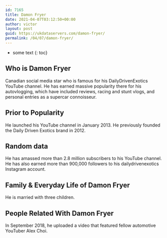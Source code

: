 ```yaml
---
id: 7165
title: Damon Fryer
date: 2021-04-07T03:12:50+00:00
author: victor
layout: post
guid: https://ukdataservers.com/damon-fryer/
permalink: /04/07/damon-fryer/
---
```


* some text
{: toc}


## Who is Damon Fryer



Canadian social media star who is famous for his DailyDrivenExotics YouTube channel. He has earned massive popularity there for his autovlogging, which have included reviews, racing and stunt vlogs, and personal entries as a supercar connoisseur. 

                
                
                
## Prior to Popularity



He launched his YouTube channel in January 2013. He previously founded the Daily Driven Exotics brand in 2012. 

                
                
                
## Random data



He has amassed more than 2.8 million subscribers to his YouTube channel. He has also earned more than 900,000 followers to his dailydrivenexotics Instagram account. 

                
                
                
## Family & Everyday Life of Damon Fryer



He is married with three children. 

                
                
                
## People Related With Damon Fryer



In September 2018, he uploaded a video that featured fellow automotive YouTuber Alex Choi.

                
              
            
          
          
          